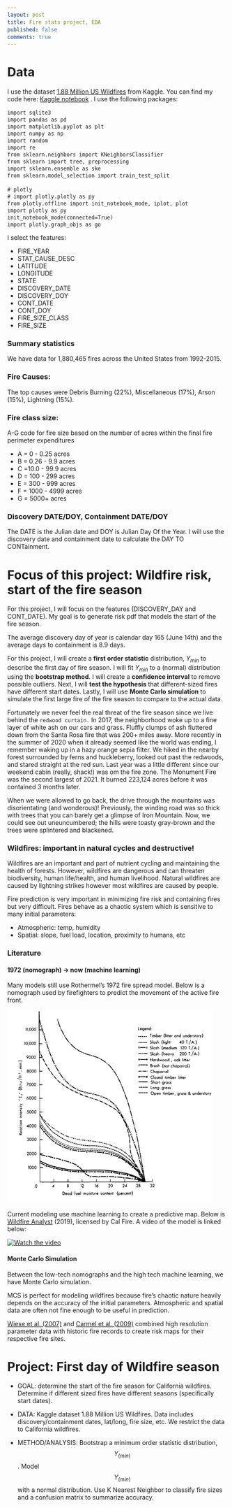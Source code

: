 ```yaml
---
layout: post
title: Fire stats project, EDA
published: false
comments: true
---
```


# Data

I use  the dataset [1.88 Million US Wildfires](https://www.kaggle.com/datasets/rtatman/188-million-us-wildfires) from Kaggle. You can find my code here: [Kaggle notebook](https://www.kaggle.com/code/emilykchang/stats-project-wildfire-risk) . I use the following packages:

```{python}
import sqlite3
import pandas as pd
import matplotlib.pyplot as plt
import numpy as np
import random
import re
from sklearn.neighbors import KNeighborsClassifier
from sklearn import tree, preprocessing
import sklearn.ensemble as ske
from sklearn.model_selection import train_test_split

# plotly
# import plotly.plotly as py
from plotly.offline import init_notebook_mode, iplot, plot
import plotly as py
init_notebook_mode(connected=True)
import plotly.graph_objs as go
```

I select the features:

- FIRE_YEAR
- STAT_CAUSE_DESC
- LATITUDE
- LONGITUDE
- STATE
- DISCOVERY_DATE
- DISCOVERY_DOY
- CONT_DATE
- CONT_DOY
- FIRE_SIZE_CLASS
- FIRE_SIZE 

### Summary statistics

We have data for 1,880,465 fires across the United States from 1992-2015.

### Fire Causes:

The top causes were Debris Burning (22%), Miscellaneous (17%), Arson (15%), Lightning (15%).

### Fire class size:

A-G code for fire size based on the number of acres within the final fire perimeter expenditures
- A = 0 - 0.25 acres
- B = 0.26 - 9.9 acres
- C =10.0 - 99.9 acres
- D = 100 - 299 acres
- E = 300 - 999 acres
- F = 1000 - 4999 acres
- G = 5000+ acres

### Discovery DATE/DOY, Containment DATE/DOY

The DATE is the Julian date and DOY is Julian Day Of the Year. I will use the discovery date and containment date to calculate the DAY TO CONTainment.

# Focus of this project: Wildfire risk, start of the fire season

For this project, I will focus on the features (DISCOVERY_DAY and CONT_DATE). My goal is to generate risk pdf that models the start of the fire season.

The average discovery day of year is calendar day 165 (June 14th) and the average days to containment is 8.9 days.

For this project, I will create a **first order statistic** distribution, $Y_{min}$ to describe the first day of fire season. I will fit $Y_{min}$ to a (normal) distribution using the **bootstrap method**. I will create a **confidence interval** to remove possible outliers. Next, I will **test the hypothesis** that different-sized fires have different start dates. Lastly, I will use **Monte Carlo simulation** to simulate the first large fire of the fire season to compare to the actual data.


Fortunately we never feel the real threat of the fire season since we live behind the ``redwood curtain.`` In 2017, the neighborhood woke up to a fine layer of white ash on our cars and grass. Fluffly clumps of ash fluttered down from the Santa Rosa fire that was 200+ miles away. More recently in the summer of 2020 when it already seemed like the world was ending, I remember waking up in a hazy orange sepia filter. We hiked in the nearby forest surrounded by ferns and huckleberry, looked out past the redwoods, and stared straight at the red sun. Last year was a little different since our weekend cabin (really, shack!) was om the fire zone. The Monument Fire was the second largest of 2021. It burned 223,124 acres before it was contained 3 months later. 

When we were allowed to go back, the drive through the mountains was disorientating (and wonderous)! Previously, the winding road was so thick with trees that you can barely get a glimpse of Iron Mountain. Now, we could see out uneuncumbered; the hills were toasty gray-brown and the trees were splintered and blackened.

### Wildfires: important in natural cycles and destructive!

Wildfires are an important and part of nutrient cycling and maintaining the health of forests. However, wildfires are dangerous and can threaten biodiversity, human life/health, and human livelihood. Natural wildfires are caused by lightning strikes however most wildfires are caused by people.

Fire prediction is very important in minimizing fire risk and containing fires but very difficult. Fires behave as a chaotic system which is sensitive to many initial parameters:
- Atmospheric: temp, humidity
- Spatial: slope, fuel load, location, proximity to humans, etc

### Literature

#### 1972 (nomograph) → now (machine learning)

Many models still use Rothermel’s 1972 fire spread model. Below is a nomograph used by firefighters to predict the movement of the active fire front.

[![Rothermel, 1972: Figure 24. Reaction intensity of typical wildland fuels computer with heterogenous formulations for the model from data in table 1.](../img/Rothermel1972_Fig24.png)](https://www.fs.usda.gov/treesearch/pubs/32533)


Current modeling use machine learning to create a predictive map. Below is [Wildfire Analyst](https://www.wildfireanalyst.com/) (2019), licensed by Cal Fire. A video of the model is linked below:

[![Watch the video](https://img.youtube.com/vi/1IT_5qX592g/hqdefault.jpg)](https://youtu.be/1IT_5qX592g)

#### Monte Carlo Simulation

Between the low-tech nomographs and the high tech machine learning, we have Monte Carlo simulation.

MCS is perfect for modeling wildfires because fire’s chaotic nature heavily depends on the accuracy of the initial parameters. Atmospheric and spatial data are often not fine enough to be useful in prediction.

[Wiese et al. (2007)](https://www.fs.fed.us/psw/publications/weise/psw_2007_weise(castillo)001.pdf) and [Carmel et al. (2009)](https://www.researchgate.net/publication/235990366_Assessing_fire_risk_using_Monte_Carlo_simulations_of_fire_spread) combined high resolution parameter data with historic fire records to create risk maps for their respective fire sites.

# Project: First day of Wildfire season

- GOAL: determine the start of the fire season for California wildfires. Determine if different sized fires have different seasons (specifically start dates).

- DATA: Kaggle dataset 1.88 Million US Wildfires. Data includes discovery/containment dates, lat/long, fire size, etc. We restrict the data to California wildfires.

- METHOD/ANALYSIS: Bootstrap a minimum order statistic distribution, $$Y_(min)$$. Model $$Y_(min)$$ with a normal distribution. Use K Nearest Neighbor to classify fire sizes and a confusion matrix to summarize accuracy.
